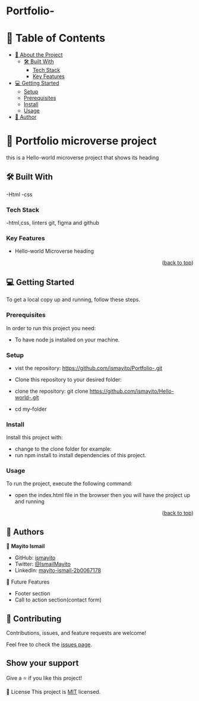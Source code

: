 # Portfolio-

# 📗 Table of Contents

- [📖 About the Project](#about-project)
  - [🛠 Built With](#built-with)
    - [Tech Stack](#tech-stack)
    - [Key Features](#key-features)
- [💻 Getting Started](#getting-started)
  - [Setup](#setup)
  - [Prerequisites](#prerequisites)
  - [Install](#install)
  - [Usage](#usage)
- [👥 Author](#author)

# 📖 Portfolio microverse project

this is a Hello-world microverse project that shows its heading

## 🛠 Built With <a name="built-with"></a>

-Html
-css

### Tech Stack <a name="tech-stack"></a>

-html,css, linters git, figma and github

### Key Features <a name="key-features"></a>

- Hello-world Microverse heading

<p align="right">(<a href="#readme-top">back to top</a>)</p>

## 💻 Getting Started <a name="getting-started"></a>

To get a local copy up and running, follow these steps.

### Prerequisites

In order to run this project you need:

- To have node js installed on your machine.

### Setup

- vist the repository: https://github.com/ismayito/Portfolio-.git
- Clone this repository to your desired folder:

- clone the repository:
  git clone https://github.com/ismayito/Hello-world-.git
- cd my-folder

### Install

Install this project with:

- change to the clone folder for example:
- run npm install to install dependencies of this project.

### Usage

To run the project, execute the following command:

- open the index.html file in the browser then you will have the project up and running

<p align="right">(<a href="#readme-top">back to top</a>)</p>

## 👥 Authors <a name="authors"></a>

👤 **Mayito Ismail**

- GitHub: [ismayito](https://https://github.com/ismayito)
- Twitter: [@IsmailMayito](https://twitter.com/@IsmailMayito)
- LinkedIn: [mayito-ismail-2b0067178](https://www.linkedin.com/in/mayito-ismail-2b0067178/)

🔭 Future Features

- Footer section
- Call to action section(contact form)

## 🤝 Contributing

Contributions, issues, and feature requests are welcome!

Feel free to check the [issues page](../../issues/).

## Show your support

Give a ⭐️ if you like this project!

📝 License
This project is [MIT](MIT.md) licensed.
